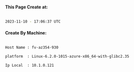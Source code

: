
   
#### This Page Create at:

```bash

2023-11-10 - 17:06:37 UTC

```

#### Create By Machine:

```bash

Host Name : fv-az354-930

platform  : Linux-6.2.0-1015-azure-x86_64-with-glibc2.35

Ip Local  : 10.1.0.121

```

